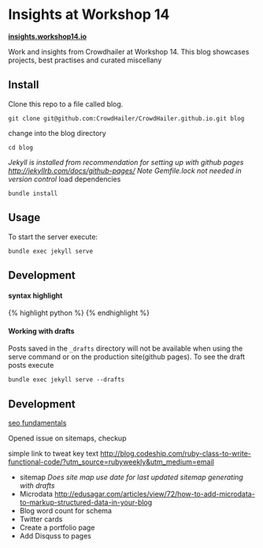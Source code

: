 # Insights at Workshop 14
**[insights.workshop14.io](http://insights.workshop14.io/)**

Work and insights from Crowdhailer at Workshop 14. This blog showcases projects, best practises and curated miscellany

## Install

Clone this repo to a file called blog.

```
git clone git@github.com:CrowdHailer/CrowdHailer.github.io.git blog
```

change into the blog directory

```
cd blog
```

*Jekyll is installed from recommendation for setting up with github pages http://jekyllrb.com/docs/github-pages/*
*Note Gemfile.lock not needed in version control*
load dependencies

```
bundle install
```

## Usage

To start the server execute:

```
bundle exec jekyll serve
```
## Development

#### syntax highlight
{% highlight python %}
{% endhighlight %}

#### Working with drafts
Posts saved in the `_drafts` directory will not be available when using the serve command or on the production site(github pages). To see the draft posts execute

```
bundle exec jekyll serve --drafts
```


## Development
[seo fundamentals](http://webdesign.tutsplus.com/series/seo-fundamentals-for-web-designers--webdesign-9715)

Opened issue on sitemaps, checkup

simple link to tweat key text
http://blog.codeship.com/ruby-class-to-write-functional-code/?utm_source=rubyweekly&utm_medium=email

- sitemap
*Does site map use date for last updated*
*sitemap generating with drafts*
- Microdata
http://edusagar.com/articles/view/72/how-to-add-microdata-to-markup-structured-data-in-your-blog
- Blog word count for schema
- Twitter cards
- Create a portfolio page
- Add Disquss to pages
